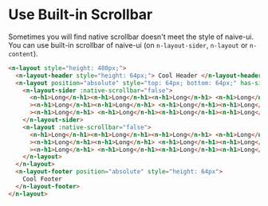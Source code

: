 # Use Built-in Scrollbar

Sometimes you will find native scrollbar doesn't meet the style of naive-ui. You can use built-in scrollbar of naive-ui (on `n-layout-sider`, `n-layout` or `n-content`).

```html
<n-layout style="height: 480px;">
  <n-layout-header style="height: 64px;"> Cool Header </n-layout-header>
  <n-layout position="absolute" style="top: 64px; bottom: 64px;" has-sider>
    <n-layout-sider :native-scrollbar="false">
      <n-h1>Long</n-h1><n-h1>Long</n-h1><n-h1>Long</n-h1> <n-h1>Long</n-h1
      ><n-h1>Long</n-h1><n-h1>Long</n-h1> <n-h1>Long</n-h1><n-h1>Long</n-h1
      ><n-h1>Long</n-h1> <n-h1>Long</n-h1><n-h1>Long</n-h1><n-h1>Long</n-h1>
    </n-layout-sider>
    <n-layout :native-scrollbar="false">
      <n-h1>Long</n-h1><n-h1>Long</n-h1><n-h1>Long</n-h1> <n-h1>Long</n-h1
      ><n-h1>Long</n-h1><n-h1>Long</n-h1> <n-h1>Long</n-h1><n-h1>Long</n-h1
      ><n-h1>Long</n-h1> <n-h1>Long</n-h1><n-h1>Long</n-h1><n-h1>Long</n-h1>
    </n-layout>
  </n-layout>
  <n-layout-footer position="absolute" style="height: 64px">
    Cool Footer
  </n-layout-footer>
</n-layout>
```
